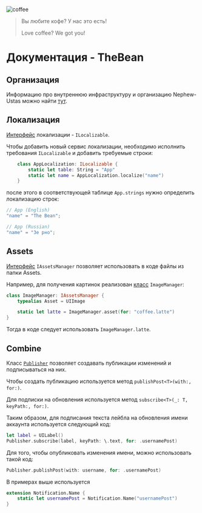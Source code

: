 ![coffee](https://user-images.githubusercontent.com/51203539/160007650-3f1aef5a-b351-458e-909b-c19bd10844d6.png)

> Вы любите кофе? У нас это есть!
> 
> Love coffee? We got you!

# Документация - TheBean
## Организация
Информацию про внутреннюю инфраструктуру и организацию Nephew-Ustas можно найти [тут](https://github.com/Nephew-Ustas/Nephew-Ustas#readme).

## Локализация

[Интерфейс](https://github.com/Nephew-Ustas/TheBean/blob/11cbecabf6beee338b9b0e12d3f28feb8a37a52d/TheBean/Localization/ILocalizable.swift#L10) локализации - `ILocalizable`.

Чтобы добавить новый сервис локализации, необходимо исполнить требования `ILocalizable` и добавить требуемые строки:

```swift
    class AppLocalization: ILocalizable {
        static let table: String = "App"
        static let name = AppLocalization.localize("name")
    }
```

после этого в соответствующей таблице `App.strings` нужно определить локализацию строк:

```swift
// App (English)
"name" = "The Bean";
```

```swift
// App (Russian)
"name" = "Зе рно";
```

## Assets
[Интерфейс]() `IAssetsManager` позволяет использовать в коде файлы из папки Assets.

Например, для получения картинок реализован [класс]() `ImageManager`:
```swift
class ImageManager: IAssetsManager {
    typealias Asset = UIImage

    static let latte = ImageManager.asset(for: "coffee.latte")
}
```

Тогда в коде следует использовать `ImageManager.latte`.
## Combine
Класс [`Publisher`](https://github.com/Nephew-Ustas/TheBean/blob/5275158b6fc56e4e2840b4c1425f202a1adffeef/TheBean/Model/Account/Notifications.swift#L15) позволяет создавать публикации изменений и подписываться на них.

Чтобы создать публикацию используется метод `publishPost<T>(with:, for:)`.

Для подписки на обновления используется метод `subscribe<T>(_: T, keyPath:, for:)`.

Таким образом, для подписания текста лейбла на обновления имени аккаунта используется следующий код:
```swift
let label = UILabel()
Publisher.subscribe(label, keyPath: \.text, for: .usernamePost)
```

Для того, чтобы опубликовать изменения имени, можно использовать такой код:
```swift
Publisher.publishPost(with: username, for: .usernamePost)
```

В примерах выше используется
```swift
extension Notification.Name {
    static let usernamePost = Notification.Name("usernamePost")
}
```
